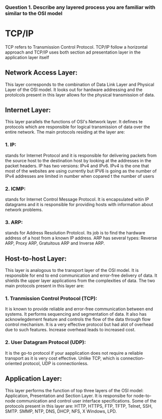 ### Question 1. Describe any layered process you are familiar with similar to the OSI model

# TCP/IP

TCP refers to Transmission Control Protocol. TCP/IP follow a horizontal approach and TCP/IP uses both section ad presentation layer in the application layer itself

## Network Access Layer:

This layer corresponds to the combination of Data Link Layer and Physical Layer of the OSI model. It looks out for hardware addressing and the protolcols present in this layer allows for the physical transmission of data.

## Internet Layer:

This layer parallels the functions of OSI's Network layer. It defines te protocols which are responsible for logical transmission of data over the entire network. The main protocols residing at the layer are:

### 1. IP: 

stands for Internet Protocol and it is responsible for delivering packets from the source host to the destination host by looking at the addresses in the packet headers. IP has two versions: IPv4 and IPv6. IPv4 is the one that most of the websites are using currently but IPV6 is going as the number of IPv4 addresses are limited in number when copared t the number of users

### 2. ICMP: 

stands for Internet Control Message Protocol. It is encapsulated witin IP datagrams and it is responsible for providing hosts with information about network problems.

### 3. ARP: 

stands for Address Resolution Protolcol. Its job is to find the hardware address of a host from a known IP address. ARP has several types: Reverse ARP, Proxy ARP, Gratuitous ARP and Inverse ARP.

## Host-to-host Layer:

This layer is analogous to the transport layer of the OSI model. It is responsible for end to end communication and error-free delivery of data. It shields the upper layer applications from the complexities of data. The two main protocols present in this layer are: 

### 1. Tranmission Control Protocol (TCP):

It is known to provide reliable and error-free communication between end systems. It performs sequencing and segmentation of data. It also has acknowlegdement feature and controls the flow of the data through flow control mechanism. It is a very effective protocol but had alot of overhead due to such features. Increase overhead leads to increased cost.

### 2. User Datagram Protocol (UDP):

It is the go-to protocol if your aapplication does not require a reliable transport as it is very cost effective. Unlike TCP, which is connection-oriented protocol, UDP is connectionless.

## Application Layer:

This layer performs the function of top three layers of the OSI model: Application, Presentation and Section Layer. It is responsibe for node-to-node communication and control user interface specifications. Some of the protocols present in this layer are: HTTP, HTTPS, FTP, TFTP, Telnet, SSH, SMTP. SMMP, NTP, DNS, DHCP, NFS, X Windows, LPD. 
